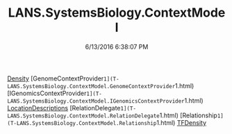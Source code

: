 ﻿---
title: LANS.SystemsBiology.ContextModel
date: 6/13/2016 6:38:07 PM
---

[Density](T-LANS.SystemsBiology.ContextModel.Density.html)
[GenomeContextProvider`1](T-LANS.SystemsBiology.ContextModel.GenomeContextProvider`1.html)
[IGenomicsContextProvider`1](T-LANS.SystemsBiology.ContextModel.IGenomicsContextProvider`1.html)
[LocationDescriptions](T-LANS.SystemsBiology.ContextModel.LocationDescriptions.html)
[RelationDelegate`1](T-LANS.SystemsBiology.ContextModel.RelationDelegate`1.html)
[Relationship`1](T-LANS.SystemsBiology.ContextModel.Relationship`1.html)
[TFDensity](T-LANS.SystemsBiology.ContextModel.TFDensity.html)
